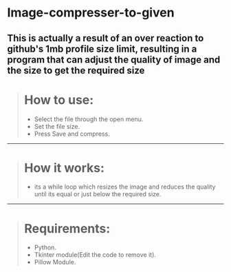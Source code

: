 # Image-compresser-to-given
This is actually a result of an over reaction to github's 1mb profile size limit, resulting in a program that can adjust the quality of image and the size to get the required size
----
> # How to use:
> - Select the file through the open menu.
> - Set the file size.
> - Press Save and compress.

----
> # How it works:
> - its a while loop which resizes the image and reduces the quality until its equal or just below the required size.

----
> # Requirements:
> - Python.
> - Tkinter module(Edit the code to remove it).
> - Pillow Module.

